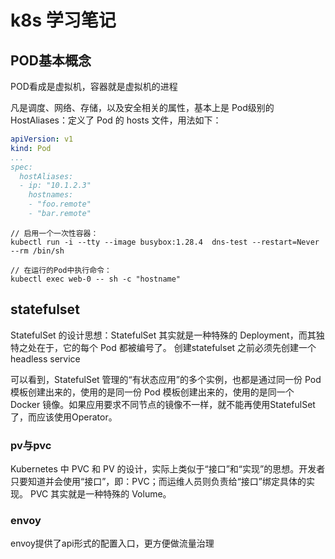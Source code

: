 # k8s 学习笔记

## POD基本概念

POD看成是虚拟机，容器就是虚拟机的进程

凡是调度、网络、存储，以及安全相关的属性，基本上是 Pod级别的
HostAliases：定义了 Pod 的 hosts 文件，用法如下：

```yaml
apiVersion: v1
kind: Pod
...
spec:
  hostAliases:
  - ip: "10.1.2.3"
    hostnames:
    - "foo.remote"
    - "bar.remote"
```

```
// 启用一个一次性容器：
kubectl run -i --tty --image busybox:1.28.4  dns-test --restart=Never --rm /bin/sh

// 在运行的Pod中执行命令：
kubectl exec web-0 -- sh -c "hostname"
```

## statefulset
StatefulSet 的设计思想：StatefulSet 其实就是一种特殊的 Deployment，而其独特之处在于，它的每个 Pod 都被编号了。
创建statefulset 之前必须先创建一个headless service

可以看到，StatefulSet 管理的“有状态应用”的多个实例，也都是通过同一份 Pod 模板创建出来的，使用的是同一份 Pod 模板创建出来的，使用的是同一个 Docker 镜像。如果应用要求不同节点的镜像不一样，就不能再使用StatefulSet了，而应该使用Operator。

### pv与pvc
Kubernetes 中 PVC 和 PV 的设计，实际上类似于“接口”和“实现”的思想。开发者只要知道并会使用“接口”，即：PVC；而运维人员则负责给“接口”绑定具体的实现。
PVC 其实就是一种特殊的 Volume。

### envoy
envoy提供了api形式的配置入口，更方便做流量治理